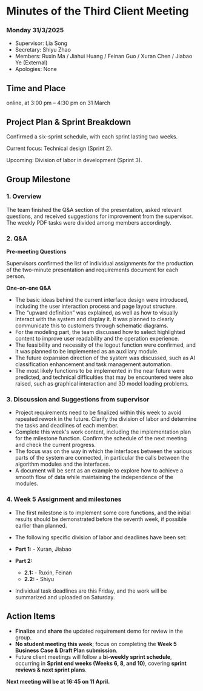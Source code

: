 # Minutes of the Third Client Meeting
### Monday 31/3/2025

- Supervisor: Lia Song
- Secretary: 	Shiyu Zhao
- Members: 	Ruxin Ma / Jiahui Huang / Feinan Guo / Xuran Chen / Jiabao Ye (External)
- Apologies: None

## Time and Place
online, at 3:00 pm – 4:30 pm on 31 March

## Project Plan & Sprint Breakdown
Confirmed a six-sprint schedule, with each sprint lasting two weeks.

Current focus: Technical design (Sprint 2).

Upcoming: Division of labor in development (Sprint 3).

## Group Milestone
### 1. Overview
The team finished the Q&A section of the presentation, asked relevant questions, and received suggestions for improvement from the supervisor. The weekly PDF tasks were divided among members accordingly.
### 2. Q&A
**Pre-meeting Questions**

Supervisors confirmed the list of individual assignments for the production of the two-minute presentation and requirements document for each person.

**One-on-one Q&A**

- The basic ideas behind the current interface design were introduced, including the user interaction process and page layout structure.
- The “upward definition” was explained, as well as how to visually interact with the system and display it. It was planned to clearly communicate this to customers through schematic diagrams.
- For the modeling part, the team discussed how to select highlighted content to improve user readability and the operation experience.
- The feasibility and necessity of the logout function were confirmed, and it was planned to be implemented as an auxiliary module.
- The future expansion direction of the system was discussed, such as AI classification enhancement and task management automation.
- The most likely functions to be implemented in the near future were predicted, and technical difficulties that may be encountered were also raised, such as graphical interaction and 3D model loading problems.


### 3. Discussion and Suggestions from supervisor
- Project requirements need to be finalized within this week to avoid repeated rework in the future. Clarify the division of labor and determine the tasks and deadlines of each member.
- Complete this week's work content, including the implementation plan for the milestone function. Confirm the schedule of the next meeting and check the current progress.
- The focus was on the way in which the interfaces between the various parts of the system are connected, in particular the calls between the algorithm modules and the interfaces.
- A document will be sent as an example to explore how to achieve a smooth flow of data while maintaining the independence of the modules.

### 4. Week 5 Assignment and milestones
- The first milestone is to implement some core functions, and the initial results should be demonstrated before the seventh week, if possible earlier than planned.
- The following specific division of labor and deadlines have been set:

- **Part 1:** - Xuran, Jiabao  
- **Part 2:**
  - **2.1:** - Ruxin, Feinan  
  - **2.2:** - Shiyu 
- Individual task deadlines are this Friday, and the work will be summarized and uploaded on Saturday.


## Action Items
- **Finalize** and **share** the updated requirement demo for review in the group.  
- **No student meeting this week**; focus on completing the **Week 5 Business Case & Draft Plan submission**.  
- Future client meetings will follow a **bi-weekly sprint schedule**, occurring in **Sprint end weeks (Weeks 6, 8, and 10)**, covering **sprint reviews & next sprint plans**.  

**Next meeting will be at 16:45 on 11 April.**


